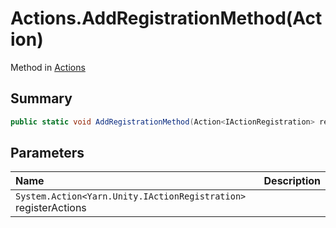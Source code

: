 # Actions.AddRegistrationMethod(Action<IActionRegistration>)

Method in [Actions](/docs/api/csharp/yarn.unity.actions.md)

## Summary



```csharp
public static void AddRegistrationMethod(Action<IActionRegistration> registerActions)
```

## Parameters

|Name|Description|
|:---|:---|
|`System.Action<Yarn.Unity.IActionRegistration>` registerActions||

